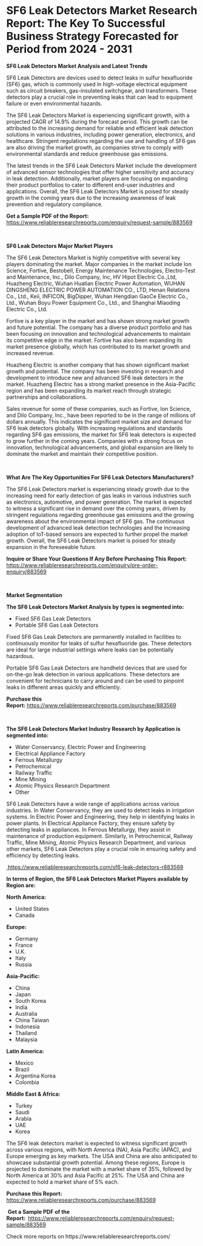 <p><h1>SF6 Leak Detectors Market Research Report: The Key To Successful Business Strategy Forecasted for Period from 2024 - 2031</h1></p><p><strong>SF6 Leak Detectors Market Analysis and Latest Trends</strong></p>
<p><p>SF6 Leak Detectors are devices used to detect leaks in sulfur hexafluoride (SF6) gas, which is commonly used in high-voltage electrical equipment such as circuit breakers, gas-insulated switchgear, and transformers. These detectors play a crucial role in preventing leaks that can lead to equipment failure or even environmental hazards.</p><p>The SF6 Leak Detectors Market is experiencing significant growth, with a projected CAGR of 14.9% during the forecast period. This growth can be attributed to the increasing demand for reliable and efficient leak detection solutions in various industries, including power generation, electronics, and healthcare. Stringent regulations regarding the use and handling of SF6 gas are also driving the market growth, as companies strive to comply with environmental standards and reduce greenhouse gas emissions.</p><p>The latest trends in the SF6 Leak Detectors Market include the development of advanced sensor technologies that offer higher sensitivity and accuracy in leak detection. Additionally, market players are focusing on expanding their product portfolios to cater to different end-user industries and applications. Overall, the SF6 Leak Detectors Market is poised for steady growth in the coming years due to the increasing awareness of leak prevention and regulatory compliance.</p></p>
<p><strong>Get a Sample PDF of the Report:&nbsp;</strong> <a href="https://www.reliableresearchreports.com/enquiry/request-sample/883569">https://www.reliableresearchreports.com/enquiry/request-sample/883569</a></p>
<p>&nbsp;</p>
<p><strong>SF6 Leak Detectors Major Market Players</strong></p>
<p><p>The SF6 Leak Detectors Market is highly competitive with several key players dominating the market. Major companies in the market include Ion Science, Fortive, Bestobell, Energy Maintenance Technologies, Electro-Test and Maintenance, Inc., Dilo Company, Inc, HV Hipot Electric Co.,Ltd, Huazheng Electric, Wuhan Huatian Electric Power Automation, WUHAN DINGSHENG ELECTRIC POWER AUTOMATION CO., LTD, Henan Relations Co., Ltd., Keii, INFICON, BigDipper, Wuhan Hengdian GaoCe Electric Co., Ltd., Wuhan Boyu Power Equipment Co., Ltd., and Shanghai Miaoding Electric Co., Ltd.</p><p>Fortive is a key player in the market and has shown strong market growth and future potential. The company has a diverse product portfolio and has been focusing on innovation and technological advancements to maintain its competitive edge in the market. Fortive has also been expanding its market presence globally, which has contributed to its market growth and increased revenue.</p><p>Huazheng Electric is another company that has shown significant market growth and potential. The company has been investing in research and development to introduce new and advanced SF6 leak detectors in the market. Huazheng Electric has a strong market presence in the Asia-Pacific region and has been expanding its market reach through strategic partnerships and collaborations.</p><p>Sales revenue for some of these companies, such as Fortive, Ion Science, and Dilo Company, Inc., have been reported to be in the range of millions of dollars annually. This indicates the significant market size and demand for SF6 leak detectors globally. With increasing regulations and standards regarding SF6 gas emissions, the market for SF6 leak detectors is expected to grow further in the coming years. Companies with a strong focus on innovation, technological advancements, and global expansion are likely to dominate the market and maintain their competitive position.</p></p>
<p>&nbsp;</p>
<p><strong>What Are The Key Opportunities For SF6 Leak Detectors Manufacturers?</strong></p>
<p><p>The SF6 Leak Detectors market is experiencing steady growth due to the increasing need for early detection of gas leaks in various industries such as electronics, automotive, and power generation. The market is expected to witness a significant rise in demand over the coming years, driven by stringent regulations regarding greenhouse gas emissions and the growing awareness about the environmental impact of SF6 gas. The continuous development of advanced leak detection technologies and the increasing adoption of IoT-based sensors are expected to further propel the market growth. Overall, the SF6 Leak Detectors market is poised for steady expansion in the foreseeable future.</p></p>
<p><strong>Inquire or Share Your Questions If Any Before Purchasing This Report:</strong> <a href="https://www.reliableresearchreports.com/enquiry/pre-order-enquiry/883569">https://www.reliableresearchreports.com/enquiry/pre-order-enquiry/883569</a></p>
<p>&nbsp;</p>
<p><strong>Market Segmentation</strong></p>
<p><strong>The SF6 Leak Detectors Market Analysis by types is segmented into:</strong></p>
<p><ul><li>Fixed SF6 Gas Leak Detectors</li><li>Portable SF6 Gas Leak Detectors</li></ul></p>
<p><p>Fixed SF6 Gas Leak Detectors are permanently installed in facilities to continuously monitor for leaks of sulfur hexafluoride gas. These detectors are ideal for large industrial settings where leaks can be potentially hazardous. </p><p>Portable SF6 Gas Leak Detectors are handheld devices that are used for on-the-go leak detection in various applications. These detectors are convenient for technicians to carry around and can be used to pinpoint leaks in different areas quickly and efficiently.</p></p>
<p><strong>Purchase this Report:&nbsp;</strong><a href="https://www.reliableresearchreports.com/purchase/883569">https://www.reliableresearchreports.com/purchase/883569</a></p>
<p>&nbsp;</p>
<p><strong>The SF6 Leak Detectors Market Industry Research by Application is segmented into:</strong></p>
<p><ul><li>Water Conservancy, Electric Power and Engineering</li><li>Electrical Appliance Factory</li><li>Ferrous Metallurgy</li><li>Petrochemical</li><li>Railway Traffic</li><li>Mine Mining</li><li>Atomic Physics Research Department</li><li>Other</li></ul></p>
<p><p>SF6 Leak Detectors have a wide range of applications across various industries. In Water Conservancy, they are used to detect leaks in irrigation systems. In Electric Power and Engineering, they help in identifying leaks in power plants. In Electrical Appliance Factory, they ensure safety by detecting leaks in appliances. In Ferrous Metallurgy, they assist in maintenance of production equipment. Similarly, in Petrochemical, Railway Traffic, Mine Mining, Atomic Physics Research Department, and various other markets, SF6 Leak Detectors play a crucial role in ensuring safety and efficiency by detecting leaks.</p></p>
<p><a href="https://www.reliableresearchreports.com/sf6-leak-detectors-r883569">&nbsp;https://www.reliableresearchreports.com/sf6-leak-detectors-r883569</a></p>
<p><strong>In terms of Region, the SF6 Leak Detectors Market Players available by Region are:</strong></p>
<p>
    <p> <strong> North America: </strong>
        <ul>
            <li>United States</li>
            <li>Canada</li>
        </ul>
        </p> 
    <p> <strong> Europe: </strong>
        <ul>
            <li>Germany</li>
            <li>France</li>
            <li>U.K.</li>
            <li>Italy</li>
            <li>Russia</li>
        </ul>
        </p> 
    <p> <strong> Asia-Pacific: </strong>
        <ul>
            <li>China</li>
            <li>Japan</li>
            <li>South Korea</li>
            <li>India</li>
            <li>Australia</li>
            <li>China Taiwan</li>
            <li>Indonesia</li>
            <li>Thailand</li>
            <li>Malaysia</li>
        </ul>
        </p> 
    <p> <strong> Latin America: </strong>
        <ul>
            <li>Mexico</li>
            <li>Brazil</li>
            <li>Argentina Korea</li>
            <li>Colombia</li>
        </ul>
        </p> 
    <p> <strong> Middle East & Africa: </strong>
        <ul>
            <li>Turkey</li>
            <li>Saudi</li>
            <li>Arabia</li>
            <li>UAE</li>
            <li>Korea</li>
        </ul>
    </p>
    </p>
<p><p>The SF6 leak detectors market is expected to witness significant growth across various regions, with North America (NA), Asia Pacific (APAC), and Europe emerging as key markets. The USA and China are also anticipated to showcase substantial growth potential. Among these regions, Europe is projected to dominate the market with a market share of 35%, followed by North America at 30% and Asia Pacific at 25%. The USA and China are expected to hold a market share of 5% each.</p></p>
<p><strong>Purchase this Report: </strong><a href="https://www.reliableresearchreports.com/purchase/883569">https://www.reliableresearchreports.com/purchase/883569</a></p>
<p>&nbsp;<strong>Get a Sample PDF of the Report:&nbsp;&nbsp;</strong><a href="https://www.reliableresearchreports.com/enquiry/request-sample/883569">https://www.reliableresearchreports.com/enquiry/request-sample/883569</a></p>
<p><strong></strong></p>
<p>Check more reports on https://www.reliableresearchreports.com/</p>
